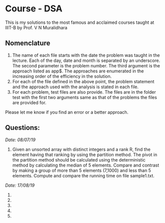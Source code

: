 # Course - DSA

This is my solutions to the most famous and acclaimed courses taught at IIIT-B by Prof. V N Muralidhara

## Nomenclature

1. The name of each file starts with the date the problem was taught in the lecture. Each of the day, date and month is separated by an underscore. The second parameter is the problem number. The third argument is the approach listed as app$. The approaches are enumerated in the increasing order of the efficiency in the solution.
2. For each of the file defined in the above point, the problem statement and the approach used with the analysis is stated in each file.
3. For each problem, test files are also provide. The files are in the folder test with the first two arguments same as that of the problems the files are provided for.

Please let me know if you find an error or a better approach.

## Questions:

_Date: 08/07/19_

1. Given an unsorted array with distinct integers and a rank R, find the element having that ranking by using the partition method. The pivot in the partition method should be calculated using the deterministic method by calculating the median of 5 elements. Compare and contrast by making a group of more than 5 elements (7,1000) and less than 5 elements. Compute and compare the running time on file sample1.txt. 

_Date: 17/08/19_

1. 

2. 

3. 

4. 

5. 



